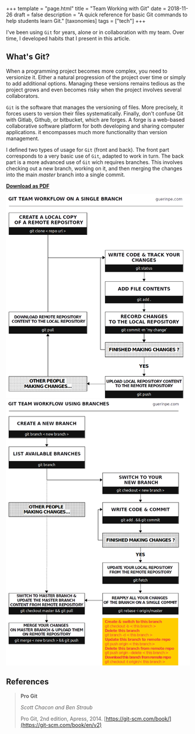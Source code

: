 +++
template = "page.html"
title = "Team Working with Git"
date =  2018-11-26
draft = false
description = "A quick reference for basic Git commands to help students learn Git."
[taxonomies]
tags = ["tech"]
+++



I've been using `Git` for years, alone or in collaboration with my team. Over time, I developed habits that I present in this article.
 <!-- more -->

## What's Git?

When a programming project becomes more complex, you need to versionize it. Either a natural progression of the project over time or simply to add additional options. Managing these versions remains tedious as the project grows and even becomes risky when the project involves several collaborators.


`Git` is the software that manages the versioning of files. More precisely, it forces users to version their files systematically. Finally, don't confuse Git with Gitlab, Github, or bitbucket, which are forges. A forge is a web-based collaborative software platform for both developing and sharing computer applications. it encompasses much more functionality than version management.



I defined two types of usage for `Git` (front and back). The front part corresponds to a very basic use of `Git`, adapted to work in turn. The back part is a more advanced use of `Git` wich requires branches. This involves checking out a new branch, working on it, and then merging the changes into the main *master* branch into a single commit.


**[Download as PDF](https://github.com/ednaMontpellier/workshop_git/raw/master/git_team_workflow_peguerin.pdf)**

<center>
<img src="git_team_workflow_singlebranch_peguerin.png" width="640" />
<img src="git_team_workflow_usingbranches.png" width="640" />
</center>


## References

> **Pro Git**
>
> *Scott Chacon and Ben Straub*
>
> Pro Git, 2nd edition, Apress, 2014. [https://git-scm.com/book/](https://git-scm.com/book/en/v2)

